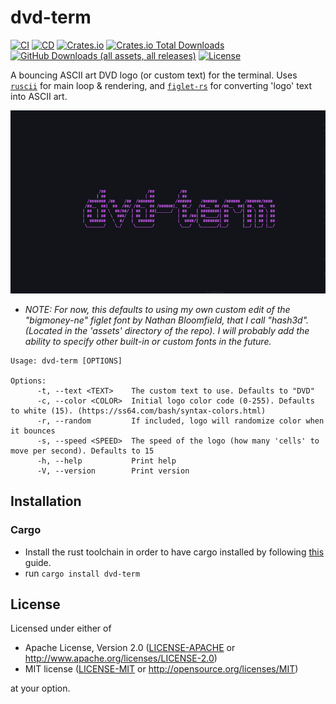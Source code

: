 # dvd-term 

[![CI](https://github.com/alefnull/dvd-term/workflows/CI/badge.svg)](https://github.com/alefnull/dvd-term/actions)
[![CD](https://github.com/alefnull/dvd-term/workflows/CD/badge.svg)](https://github.com/alefnull/dvd-term/actions)
[![Crates.io](https://img.shields.io/crates/v/dvd-term.svg)](https://crates.io/crates/dvd-term)
[![Crates.io Total Downloads](https://img.shields.io/crates/d/dvd-term?label=crates.io%20downloads)](https://crates.io/crates/dvd-term)
[![GitHub Downloads (all assets, all releases)](https://img.shields.io/github/downloads/alefnull/dvd-term/total?label=github%20downloads)](https://github.com/alefnull/dvd-term/releases)
[![License](https://img.shields.io/crates/l/dvd-term)](https://img.shields.io/github/actions/workflow/status/alefnull/dvd-term/cd?label=build)

A bouncing ASCII art DVD logo (or custom text) for the terminal. Uses [`ruscii`](https://crates.io/crates/ruscii/) for main loop & rendering, and [`figlet-rs`](https://crates.io/crates/figlet-rs) for converting 'logo' text into ASCII art.

![example gif](dvd-term.gif)

- _NOTE: For now, this defaults to using my own custom edit of the "bigmoney-ne" figlet font by Nathan Bloomfield, that I call "hash3d". (Located in the 'assets' directory of the repo). I will probably add the ability to specify other built-in or custom fonts in the future._

```
Usage: dvd-term [OPTIONS]

Options:
      -t, --text <TEXT>    The custom text to use. Defaults to "DVD"
      -c, --color <COLOR>  Initial logo color code (0-255). Defaults to white (15). (https://ss64.com/bash/syntax-colors.html)
      -r, --random         If included, logo will randomize color when it bounces
      -s, --speed <SPEED>  The speed of the logo (how many 'cells' to move per second). Defaults to 15
      -h, --help           Print help
      -V, --version        Print version
```

## Installation

### Cargo

* Install the rust toolchain in order to have cargo installed by following
  [this](https://www.rust-lang.org/tools/install) guide.
* run `cargo install dvd-term`

## License

Licensed under either of

 * Apache License, Version 2.0
   ([LICENSE-APACHE](LICENSE-APACHE) or http://www.apache.org/licenses/LICENSE-2.0)
 * MIT license
   ([LICENSE-MIT](LICENSE-MIT) or http://opensource.org/licenses/MIT)

at your option.
